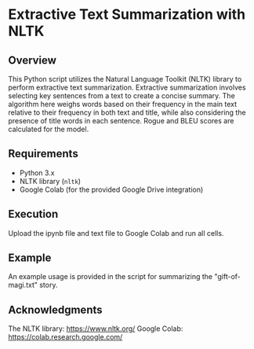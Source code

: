 # Extractive Text Summarization with NLTK

## Overview

This Python script utilizes the Natural Language Toolkit (NLTK) library to perform extractive text summarization. Extractive summarization involves selecting key sentences from a text to create a concise summary. The algorithm here weighs words based on their frequency in the main text relative to their frequency in both text and title, while also considering the presence of title words in each sentence.
Rogue and BLEU scores are calculated for the model.

## Requirements

- Python 3.x
- NLTK library (`nltk`)
- Google Colab (for the provided Google Drive integration)

## Execution
Upload the ipynb file and text file to Google Colab and run all cells.

## Example
An example usage is provided in the script for summarizing the "gift-of-magi.txt" story.

## Acknowledgments
The NLTK library: https://www.nltk.org/
Google Colab: https://colab.research.google.com/
